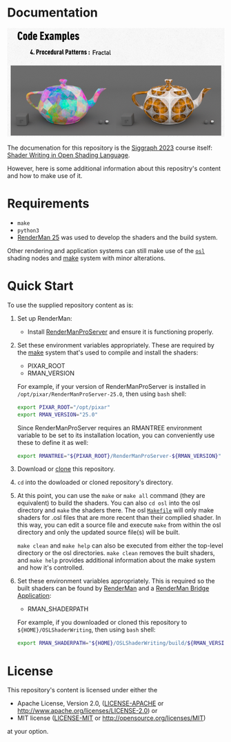 # Documentation

![RepresentativeImage](../media/RepresentativeImage830x415.png)

The documenation for this repository is the [Siggraph 2023](https://s2023.siggraph.org/presentation/?id=gensubcur_104&sess=sess329) course itself: [Shader Writing in Open Shading Language](https://dl.acm.org/doi/10.1145/3587423.3597945).

However, here is some additional information about this repositry's content and how to make use of it.

# Requirements
* `make`
* `python3`
* [RenderMan 25](https://rmanwiki.pixar.com/display/REN25/RenderMan+25+Documentation) was used to develop the shaders and the build system.

Other rendering and application systems can still make use of the [`osl`](./osl/) shading nodes and [make](https://www.gnu.org/software/make/manual/) system with minor alterations.

# Quick Start
To use the supplied repository content as is:

1. Set up RenderMan:

    * Install [RenderManProServer](https://renderman.pixar.com/store) and ensure it is functioning properly.

1. Set these environment variables appropriately. These are required by the [make](https://www.gnu.org/software/make/manual/) system that's used to compile and install the shaders:
    * PIXAR_ROOT
    * RMAN_VERSION

    For example, if your version of RenderManProServer is installed in
    `/opt/pixar/RenderManProServer-25.0`, then using `bash` shell:

    ```bash
    export PIXAR_ROOT="/opt/pixar"
    export RMAN_VERSION="25.0"
    ```
    
    Since RenderManProServer requires an RMANTREE environment variable to be set to its installation location, you can conveniently use these to define it as well:
    
    ```bash
    export RMANTREE="${PIXAR_ROOT}/RenderManProServer-${RMAN_VERSION}"
    ```

1. Download or [clone](https://docs.github.com/en/repositories/creating-and-managing-repositories/cloning-a-repository) this repository.
1. `cd` into the dowloaded or cloned repository's directory.

1. At this point, you can use the `make` or `make all` command (they are equivalent) to build the shaders.
You can also `cd osl` into the osl directory and `make` the shaders there.
The osl [`Makefile`](../osl/Makefile) will only make shaders for .osl files that are more recent than their complied shader.
In this way, you can edit a source file and execute `make` from within the osl directory and only the updated source file(s) will be built.

    `make clean` and `make help` can also be executed from either the top-level directory or the osl directories.
`make clean` removes the built shaders, and `make help` provides additional information about the make system and how it's controlled.

1. Set these environment variables appropriately. This is required so the built shaders can be found by [RenderMan](https://rmanwiki.pixar.com/display/REN24/RenderMan) and a [RenderMan Bridge Application](https://renderman.pixar.com/bridge-tools):

    - RMAN_SHADERPATH

    For example, if you downloaded or cloned this repository to `${HOME}/OSLShaderWriting`, then using `bash` shell:

    ```bash
    export RMAN_SHADERPATH="${HOME}/OSLShaderWriting/build/${RMAN_VERSION}/shaders:${RMAN_SHADERPATH}"
    ```

# License
This repository's content is licensed under either the

* Apache License, Version 2.0, ([LICENSE-APACHE](../LICENSE-APACHE) or http://www.apache.org/licenses/LICENSE-2.0) or
* MIT license ([LICENSE-MIT](../LICENSE-MIT) or http://opensource.org/licenses/MIT)

at your option.



